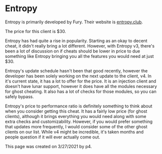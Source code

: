 # Entropy

Entropy is primarily developed by Fury. Their website is [entropy.club](https://entropy.club).

The price for this client is $30.

Entropy has had quite a rise in popularity. Starting as an okay to decent cheat, it didn't really bring a lot different. However, with Entropy v3, there's been a lot of discussion on if cheats should be lower in price to due something like Entropy bringing you all the features you would need at just $30.

Entropy's update schedule hasn't been that good recently, however the developer has been solely working on the next update to the client, v4. In it's current state, it has a lot to offer for the price. It is an injection client and doesn't have lunar support, however it does have all the modules necessary for ghost cheating. It also has a lot of checks for those modules, so you can safely bypass.

Entropy's price to performance ratio is definitely something to think about when you consider getting this cheat. It has a fairly low price \(for ghost clients\), although it brings everything you would need along with some extra checks and customizability. However, if you would prefer something that updates more frequently, I would consider some of the other ghost clients on our list. While v4 might be incredible, it's taken months and people question if it will ever actually come out.

This page was created on 3/27/2021 by p4.[  
](https://minecraftclients.gitbook.io/minecraftclients-faq/ghost-clients/premium)

